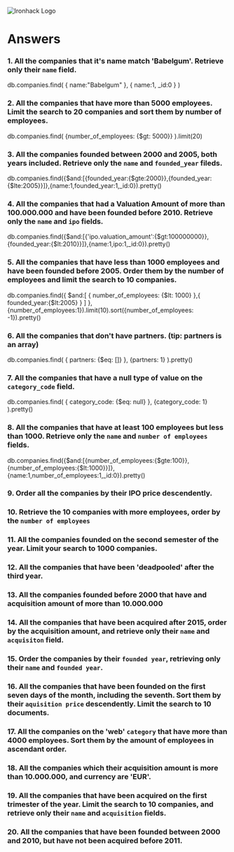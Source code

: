 ![Ironhack Logo](https://i.imgur.com/1QgrNNw.png)

# Answers

### 1. All the companies that it's name match 'Babelgum'. Retrieve only their `name` field.

db.companies.find( { name:"Babelgum" }, { name:1, _id:0 } )

### 2. All the companies that have more than 5000 employees. Limit the search to 20 companies and sort them by **number of employees**.

db.companies.find( {number_of_employees: {$gt: 5000}} ).limit(20)

### 3. All the companies founded between 2000 and 2005, both years included. Retrieve only the `name` and `founded_year` fileds.

db.companies.find({$and:[{founded_year:{$gte:2000}},{founded_year:{$lte:2005}}]},{name:1,founded_year:1,_id:0}).pretty()

### 4. All the companies that had a Valuation Amount of more than 100.000.000 and have been founded before 2010. Retrieve only the `name` and `ipo` fields.

db.companies.find({$and:[{'ipo.valuation_amount':{$gt:100000000}},{founded_year:{$lt:2010}}]},{name:1,ipo:1,_id:0}).pretty()

### 5. All the companies that have less than 1000 employees and have been founded before 2005. Order them by the number of employees and limit the search to 10 companies.

db.companies.find({ $and:[ { number_of_employees: {$lt: 1000} },{ founded_year:{$lt:2005} } ] }, {number_of_employees:1}).limit(10).sort({number_of_employees: -1}).pretty()

### 6. All the companies that don't have partners. (tip: partners is an array)

db.companies.find( { partners: {$eq: []} }, {partners: 1} ).pretty()

### 7. All the companies that have a null type of value on the `category_code` field.

db.companies.find( { category_code: {$eq: null} }, {category_code: 1} ).pretty()

### 8. All the companies that have at least 100 employees but less than 1000. Retrieve only the `name` and `number of employees` fields.

db.companies.find({$and:[{number_of_employees:{$gte:100}},{number_of_employees:{$lt:1000}}]},{name:1,number_of_employees:1,_id:0}).pretty()

### 9. Order all the companies by their IPO price descendently.

<!-- Your Code Goes Here -->

### 10. Retrieve the 10 companies with more employees, order by the `number of employees`

<!-- Your Code Goes Here -->

### 11. All the companies founded on the second semester of the year. Limit your search to 1000 companies.

<!-- Your Code Goes Here -->

### 12. All the companies that have been 'deadpooled' after the third year.

<!-- Your Code Goes Here -->

### 13. All the companies founded before 2000 that have and acquisition amount of more than 10.000.000

<!-- Your Code Goes Here -->

### 14. All the companies that have been acquired after 2015, order by the acquisition amount, and retrieve only their `name` and `acquisiton` field.

<!-- Your Code Goes Here -->

### 15. Order the companies by their `founded year`, retrieving only their `name` and `founded year`.

<!-- Your Code Goes Here -->

### 16. All the companies that have been founded on the first seven days of the month, including the seventh. Sort them by their `aquisition price` descendently. Limit the search to 10 documents.

<!-- Your Code Goes Here -->

### 17. All the companies on the 'web' `category` that have more than 4000 employees. Sort them by the amount of employees in ascendant order.

<!-- Your Code Goes Here -->

### 18. All the companies which their acquisition amount is more than 10.000.000, and currency are 'EUR'.

<!-- Your Code Goes Here -->

### 19. All the companies that have been acquired on the first trimester of the year. Limit the search to 10 companies, and retrieve only their `name` and `acquisition` fields.

<!-- Your Code Goes Here -->

### 20. All the companies that have been founded between 2000 and 2010, but have not been acquired before 2011.

<!-- Your Code Goes Here -->
